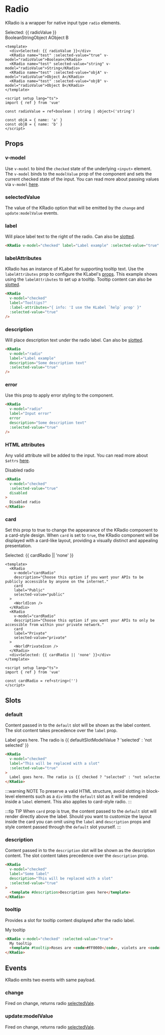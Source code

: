 # Radio

KRadio is a wrapper for native input type `radio` elements.

<div class="vertical-spacing">
  Selected: {{ radioValue }}
  <div class="horizontal-container">
    <KRadio name="test" :selected-value="true" v-model="radioValue">Boolean</KRadio>
    <KRadio name="test" selected-value="string" v-model="radioValue">String</KRadio>
    <KRadio name="test" :selected-value="objA" v-model="radioValue">Object A</KRadio>
    <KRadio name="test" :selected-value="objB" v-model="radioValue">Object B</KRadio>
  </div>
</div>

```vue
<template>
  <div>Selected: {{ radioValue }}</div>
  <KRadio name="test" :selected-value="true" v-model="radioValue">Boolean</KRadio>
  <KRadio name="test" selected-value="string" v-model="radioValue">String</KRadio>
  <KRadio name="test" :selected-value="objA" v-model="radioValue">Object A</KRadio>
  <KRadio name="test" :selected-value="objB" v-model="radioValue">Object B</KRadio>
</template>

<script setup lang="ts">
import { ref } from 'vue'

const radioValue = ref<boolean | string | object>('string')

const objA = { name: 'a' }
const objB = { name: 'b' }
</script>
```

## Props

### v-model

Use `v-model` to bind the `checked` state of the underlying `<input>` element. The `v-model` binds to the `modelValue` prop of the component and sets the current checked state of the input. You can read more about passing values via `v-model` [here](https://vuejs.org/guide/components/events.html#usage-with-v-model).

### selectedValue

The value of the KRadio option that will be emitted by the `change` and `update:modelValue` events.

### label

Will place label text to the right of the radio. Can also be [slotted](#slots).

<KRadio v-model="labelPropRadio" label="Label example" :selected-value="true" />

```html
<KRadio v-model="checked" label="Label example" :selected-value="true" />
```

### labelAttributes

 KRadio has an instance of KLabel for supporting tooltip text. Use the `labelAttributes` prop to configure the KLabel's [props](/components/label). This example shows using the `labelAttributes` to set up a tooltip. Tooltip content can also be [slotted](#slots).

<KRadio v-model="labelAttributesPropRadio" label="Tooltips?" :label-attributes="{ info: 'I use the KLabel `help` prop' }" :selected-value="true" />

```html
<KRadio
  v-model="checked"
  label="Tooltips?"
  :label-attributes="{ info: 'I use the KLabel `help` prop' }"
  :selected-value="true"
/>
```

### description

Will place description text under the radio label. Can also be [slotted](#slots).

<KRadio v-model="descriptionPropRadio" label="Label example" description="Some description text" :selected-value="true" />

```html
<KRadio
  v-model="radio"
  label="Label example"
  description="Some description text"
  :selected-value="true"
/>
```

### error

Use this prop to apply error styling to the component.

<KRadio v-model="errorPropRadio" label="Input error" error description="Some description text" :selected-value="true" />

```html
<KRadio
  v-model="radio"
  label="Input error"
  error
  description="Some description text"
  :selected-value="true"
/>
```

### HTML attributes

Any valid attribute will be added to the input. You can read more about `$attrs` [here](https://vuejs.org/api/composition-api-setup.html#setup-context).

<KRadio v-model="disabledAttributeRadio" :selected-value="true" disabled>Disabled radio</KRadio>

```html
<KRadio
  v-model="checked"
  :selected-value="true"
  disabled
>
  Disabled radio
</KRadio>
```

### card

Set this prop to true to change the appearance of the KRadio component to a card-style design. When `card` is set to `true`, the KRadio component will be displayed with a card-like layout, providing a visually distinct and appealing presentation.

<div>
  <div class="cards-container">
    <KRadio
      v-model="cardRadio"
      description="Choose this option if you want your APIs to be publicly accessible by anyone on the internet."
      card
      label="Public"
      selected-value="public"
    >
      <WorldIcon />
    </KRadio>
    <KRadio
      v-model="cardRadio"
      description="Choose this option if you want your APIs to only be accessible from within your private network."
      card
      label="Private"
      selected-value="private"
    >
      <WorldPrivateIcon />
    </KRadio>
  </div>
  <div>Selected: {{ cardRadio || 'none' }}</div>
</div>

```vue
<template>
  <KRadio
    v-model="cardRadio"
    description="Choose this option if you want your APIs to be publicly accessible by anyone on the internet."
    card
    label="Public"
    selected-value="public"
  >
    <WorldIcon />
  </KRadio>
  <KRadio
    v-model="cardRadio"
    description="Choose this option if you want your APIs to only be accessible from within your private network."
    card
    label="Private"
    selected-value="private"
  >
    <WorldPrivateIcon />
  </KRadio>
  <div>Selected: {{ cardRadio || 'none' }}</div>
</template>

<script setup lang="ts">
import { ref } from 'vue'

const cardRadio = ref<string>('')
</script>
```

## Slots

### default

Content passed in to the `default` slot will be shown as the label content. The slot content takes precedence over the `label` prop.

<KRadio v-model="defaultSlotModelValue" :selected-value="true">
  Label goes here. The radio is {{ defaultSlotModelValue ? 'selected' : 'not selected' }}
</KRadio>

```html
<KRadio
  v-model="checked"
  label="This will be replaced with a slot"
  :selected-value="true"
>
  Label goes here. The radio is {{ checked ? "selected" : "not selected" }}
</KRadio>
```
:::warning NOTE
To preserve a valid HTML structure, avoid slotting in block-level elements such as a `div` into the `default` slot as it will be rendered inside a `label` element. This also applies to card-style radio.
:::

:::tip TIP
When `card` prop is true, the content passed to the `default` slot will render directly above the label. Should you want to customize the layout inside the card you can omit using the `label` and `description` props and style content passed through the `default` slot yourself.
:::

### description

Content passed in to the `description` slot will be shown as the description content. The slot content takes precedence over the `description` prop.

<KRadio label="Some label" description="This will be replaced with a slot" v-model="descriptionSlotRadio" :selected-value="true">
  <template #description>
    Description goes here
  </template>
</KRadio>

```html
<KRadio
  v-model="checked"
  label="Some label"
  description="This will be replaced with a slot"
  :selected-value="true"
>
  <template #description>Description goes here</template>
</KRadio>
```

### tooltip

Provides a slot for tooltip content displayed after the radio label.

<KRadio v-model="tooltipSlotRadio" :selected-value="true">
  My tooltip
  <template #tooltip>Roses are <code>#FF0000</code>, violets are <code>#0000FF</code></template>
</KRadio>

```html
<KRadio v-model="checked" :selected-value="true">
  My tooltip
  <template #tooltip>Roses are <code>#FF0000</code>, violets are <code>#0000FF</code></template>
</KRadio>
```

## Events

KRadio emits two events with same payload.

### change

Fired on change, returns radio [selectedVale](#selectedvalue).

### update:modelValue

Fired on change, returns radio [selectedVale](#selectedvalue).

<script setup lang="ts">
import { ref } from 'vue'
import { WorldIcon, WorldPrivateIcon } from '@kong/icons'

const objA = { name: ('a') }
const objB = { name: ('b') }
const radioValue = ref<boolean| string | object>('string')

const defaultSlotModelValue = ref<boolean>(false)

const cardRadio = ref<string>('')

const labelPropRadio = ref<boolean>(false)

const descriptionPropRadio = ref<boolean>(false)

const errorPropRadio = ref<boolean>(false)

const disabledAttributeRadio = ref<boolean>(true)

const labelAttributesPropRadio = ref<boolean>(false)

const descriptionSlotRadio = ref<boolean>(false)

const tooltipSlotRadio = ref<boolean>(false)
</script>

<style lang="scss" scoped>
.cards-container {
  display: flex;
  gap: $kui-space-40;
  margin-bottom: $kui-space-40;
}

.horizontal-container {
  display: flex;
  gap: $kui-space-60;
  flex-wrap: wrap;
}

.vertical-spacing {
  display: flex;
  flex-direction: column;
  gap: $kui-space-40;
}
</style>
